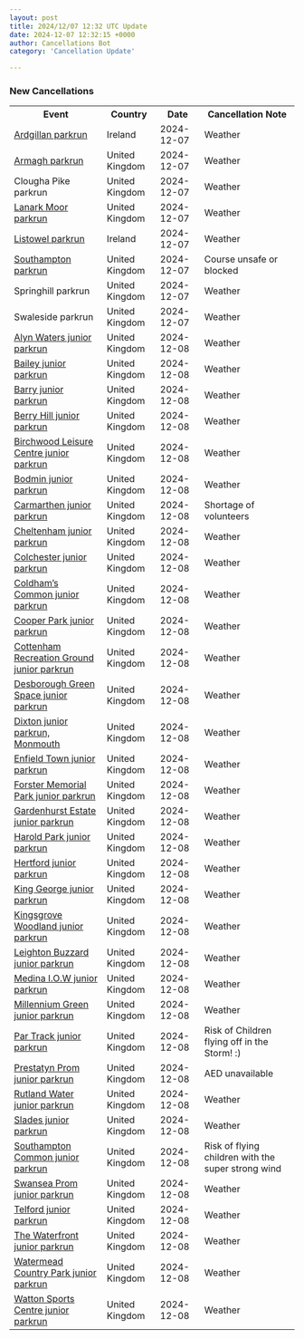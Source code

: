 ```yaml
---
layout: post
title: 2024/12/07 12:32 UTC Update
date: 2024-12-07 12:32:15 +0000
author: Cancellations Bot
category: 'Cancellation Update'

---
```


<h3>New Cancellations</h3>
<div class='hscrollable'>
<table style='width: 100%'>
    <tr>
        <th>Event</th>
        <th>Country</th>
        <th>Date</th>
        <th>Cancellation Note</th>
    </tr>
    <tr>
        <td><a href="https://www.parkrun.ie/ardgillan">Ardgillan parkrun</a></td>
        <td>Ireland</td>
        <td>2024-12-07</td>
        <td>Weather</td>
    </tr>
    <tr>
        <td><a href="https://www.parkrun.org.uk/armagh">Armagh parkrun</a></td>
        <td>United Kingdom</td>
        <td>2024-12-07</td>
        <td>Weather</td>
    </tr>
    <tr>
        <td>Clougha Pike parkrun</td>
        <td>United Kingdom</td>
        <td>2024-12-07</td>
        <td>Weather</td>
    </tr>
    <tr>
        <td><a href="https://www.parkrun.org.uk/lanarkmoor">Lanark Moor parkrun</a></td>
        <td>United Kingdom</td>
        <td>2024-12-07</td>
        <td>Weather</td>
    </tr>
    <tr>
        <td><a href="https://www.parkrun.ie/listowel">Listowel parkrun</a></td>
        <td>Ireland</td>
        <td>2024-12-07</td>
        <td>Weather</td>
    </tr>
    <tr>
        <td><a href="https://www.parkrun.org.uk/southampton">Southampton parkrun</a></td>
        <td>United Kingdom</td>
        <td>2024-12-07</td>
        <td>Course unsafe or blocked</td>
    </tr>
    <tr>
        <td>Springhill parkrun</td>
        <td>United Kingdom</td>
        <td>2024-12-07</td>
        <td>Weather</td>
    </tr>
    <tr>
        <td>Swaleside parkrun</td>
        <td>United Kingdom</td>
        <td>2024-12-07</td>
        <td>Weather</td>
    </tr>
    <tr>
        <td><a href="https://www.parkrun.org.uk/alynwaters-juniors">Alyn Waters junior parkrun</a></td>
        <td>United Kingdom</td>
        <td>2024-12-08</td>
        <td>Weather</td>
    </tr>
    <tr>
        <td><a href="https://www.parkrun.org.uk/bailey-juniors">Bailey junior parkrun</a></td>
        <td>United Kingdom</td>
        <td>2024-12-08</td>
        <td>Weather</td>
    </tr>
    <tr>
        <td><a href="https://www.parkrun.org.uk/barry-juniors">Barry junior parkrun</a></td>
        <td>United Kingdom</td>
        <td>2024-12-08</td>
        <td>Weather</td>
    </tr>
    <tr>
        <td><a href="https://www.parkrun.org.uk/berryhill-juniors">Berry Hill junior parkrun</a></td>
        <td>United Kingdom</td>
        <td>2024-12-08</td>
        <td>Weather</td>
    </tr>
    <tr>
        <td><a href="https://www.parkrun.org.uk/birchwoodleisurecentre-juniors">Birchwood Leisure Centre junior parkrun</a></td>
        <td>United Kingdom</td>
        <td>2024-12-08</td>
        <td>Weather</td>
    </tr>
    <tr>
        <td><a href="https://www.parkrun.org.uk/bodmin-juniors">Bodmin junior parkrun</a></td>
        <td>United Kingdom</td>
        <td>2024-12-08</td>
        <td>Weather</td>
    </tr>
    <tr>
        <td><a href="https://www.parkrun.org.uk/carmarthen-juniors">Carmarthen junior parkrun</a></td>
        <td>United Kingdom</td>
        <td>2024-12-08</td>
        <td>Shortage of volunteers</td>
    </tr>
    <tr>
        <td><a href="https://www.parkrun.org.uk/cheltenham-juniors">Cheltenham junior parkrun</a></td>
        <td>United Kingdom</td>
        <td>2024-12-08</td>
        <td>Weather</td>
    </tr>
    <tr>
        <td><a href="https://www.parkrun.org.uk/colchester-juniors">Colchester junior parkrun</a></td>
        <td>United Kingdom</td>
        <td>2024-12-08</td>
        <td>Weather</td>
    </tr>
    <tr>
        <td><a href="https://www.parkrun.org.uk/coldhamscommon-juniors">Coldham’s Common junior parkrun</a></td>
        <td>United Kingdom</td>
        <td>2024-12-08</td>
        <td>Weather</td>
    </tr>
    <tr>
        <td><a href="https://www.parkrun.org.uk/cooperpark-juniors">Cooper Park junior parkrun</a></td>
        <td>United Kingdom</td>
        <td>2024-12-08</td>
        <td>Weather</td>
    </tr>
    <tr>
        <td><a href="https://www.parkrun.org.uk/cottenhamrecground-juniors">Cottenham Recreation Ground junior parkrun</a></td>
        <td>United Kingdom</td>
        <td>2024-12-08</td>
        <td>Weather</td>
    </tr>
    <tr>
        <td><a href="https://www.parkrun.org.uk/desboroughgreenspace-juniors">Desborough Green Space junior parkrun</a></td>
        <td>United Kingdom</td>
        <td>2024-12-08</td>
        <td>Weather</td>
    </tr>
    <tr>
        <td><a href="https://www.parkrun.org.uk/dixton-juniors">Dixton junior parkrun, Monmouth</a></td>
        <td>United Kingdom</td>
        <td>2024-12-08</td>
        <td>Weather</td>
    </tr>
    <tr>
        <td><a href="https://www.parkrun.org.uk/enfieldtown-juniors">Enfield Town junior parkrun</a></td>
        <td>United Kingdom</td>
        <td>2024-12-08</td>
        <td>Weather</td>
    </tr>
    <tr>
        <td><a href="https://www.parkrun.org.uk/forstermemorialpark-juniors">Forster Memorial Park junior parkrun</a></td>
        <td>United Kingdom</td>
        <td>2024-12-08</td>
        <td>Weather</td>
    </tr>
    <tr>
        <td><a href="https://www.parkrun.org.uk/gardenhurstestate-juniors">Gardenhurst Estate junior parkrun</a></td>
        <td>United Kingdom</td>
        <td>2024-12-08</td>
        <td>Weather</td>
    </tr>
    <tr>
        <td><a href="https://www.parkrun.org.uk/haroldpark-juniors">Harold Park junior parkrun</a></td>
        <td>United Kingdom</td>
        <td>2024-12-08</td>
        <td>Weather</td>
    </tr>
    <tr>
        <td><a href="https://www.parkrun.org.uk/hertford-juniors">Hertford junior parkrun</a></td>
        <td>United Kingdom</td>
        <td>2024-12-08</td>
        <td>Weather</td>
    </tr>
    <tr>
        <td><a href="https://www.parkrun.org.uk/kinggeorge-juniors">King George junior parkrun</a></td>
        <td>United Kingdom</td>
        <td>2024-12-08</td>
        <td>Weather</td>
    </tr>
    <tr>
        <td><a href="https://www.parkrun.org.uk/kingsgrovewoodland-juniors">Kingsgrove Woodland junior parkrun</a></td>
        <td>United Kingdom</td>
        <td>2024-12-08</td>
        <td>Weather</td>
    </tr>
    <tr>
        <td><a href="https://www.parkrun.org.uk/leightonbuzzard-juniors">Leighton Buzzard junior parkrun</a></td>
        <td>United Kingdom</td>
        <td>2024-12-08</td>
        <td>Weather</td>
    </tr>
    <tr>
        <td><a href="https://www.parkrun.org.uk/medina-juniors">Medina I.O.W junior parkrun</a></td>
        <td>United Kingdom</td>
        <td>2024-12-08</td>
        <td>Weather</td>
    </tr>
    <tr>
        <td><a href="https://www.parkrun.org.uk/millenniumgreen-juniors">Millennium Green junior parkrun</a></td>
        <td>United Kingdom</td>
        <td>2024-12-08</td>
        <td>Weather</td>
    </tr>
    <tr>
        <td><a href="https://www.parkrun.org.uk/partrack-juniors">Par Track junior parkrun</a></td>
        <td>United Kingdom</td>
        <td>2024-12-08</td>
        <td>Risk of Children flying off in the Storm! :)</td>
    </tr>
    <tr>
        <td><a href="https://www.parkrun.org.uk/prestatynprom-juniors">Prestatyn Prom junior parkrun</a></td>
        <td>United Kingdom</td>
        <td>2024-12-08</td>
        <td>AED unavailable</td>
    </tr>
    <tr>
        <td><a href="https://www.parkrun.org.uk/rutlandwater-juniors">Rutland Water junior parkrun</a></td>
        <td>United Kingdom</td>
        <td>2024-12-08</td>
        <td>Weather</td>
    </tr>
    <tr>
        <td><a href="https://www.parkrun.org.uk/slades-juniors">Slades junior parkrun</a></td>
        <td>United Kingdom</td>
        <td>2024-12-08</td>
        <td>Weather</td>
    </tr>
    <tr>
        <td><a href="https://www.parkrun.org.uk/southamptoncommon-juniors">Southampton Common junior parkrun</a></td>
        <td>United Kingdom</td>
        <td>2024-12-08</td>
        <td>Risk of flying children with the super strong wind</td>
    </tr>
    <tr>
        <td><a href="https://www.parkrun.org.uk/swanseaprom-juniors">Swansea Prom junior parkrun</a></td>
        <td>United Kingdom</td>
        <td>2024-12-08</td>
        <td>Weather</td>
    </tr>
    <tr>
        <td><a href="https://www.parkrun.org.uk/telford-juniors">Telford junior parkrun</a></td>
        <td>United Kingdom</td>
        <td>2024-12-08</td>
        <td>Weather</td>
    </tr>
    <tr>
        <td><a href="https://www.parkrun.org.uk/thewaterfront-juniors">The Waterfront junior parkrun</a></td>
        <td>United Kingdom</td>
        <td>2024-12-08</td>
        <td>Weather</td>
    </tr>
    <tr>
        <td><a href="https://www.parkrun.org.uk/watermeadcountrypark-juniors">Watermead Country Park junior parkrun</a></td>
        <td>United Kingdom</td>
        <td>2024-12-08</td>
        <td>Weather</td>
    </tr>
    <tr>
        <td><a href="https://www.parkrun.org.uk/wattonsportscentre-juniors">Watton Sports Centre junior parkrun</a></td>
        <td>United Kingdom</td>
        <td>2024-12-08</td>
        <td>Weather</td>
    </tr>
</table>
</div>
